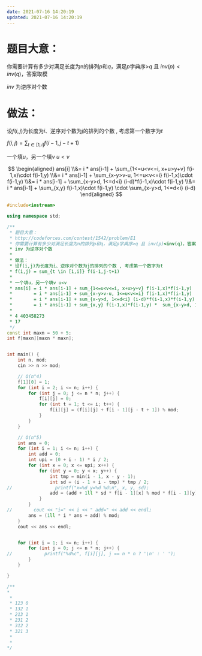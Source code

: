 ```yaml
---
date: 2021-07-16 14:20:19
updated: 2021-07-16 14:20:19
---
```




# 题目大意： 

你需要计算有多少对满足长度为n的排列$p$和$q$，满足$p$字典序>$q$ 且 $inv(p)<inv(q)$，答案取模

 $inv$ 为逆序对个数

# 做法：

设$f(i,j)$为长度为$i$、逆序对个数为$j$的排列的个数 , 考虑第一个数字为$t$

$f(i,j) = \sum_{t \in [1,i]} f(i-1,j-t+1)$

一个填$u$，另一个填$v$ $u<v$



$$
\begin{aligned}
ans[i] \\&= i * ans[i-1] + \sum_{1<=u<v<=i, x+u>y+v} f(i-1,x)\cdot f(i-1,y)
     \\&= i * ans[i-1] + \sum_{x-y>v-u, 1<=u<v<=i} f(i-1,x)\cdot f(i-1,y)
    \\&= i * ans[i-1] + \sum_{x-y>d, 1<=d<i} (i-d)*f(i-1,x)\cdot f(i-1,y)
    \\&= i * ans[i-1] + \sum_{x,y} f(i-1,x)\cdot f(i-1,y) \cdot \sum_{x-y>d, 1<=d<i} (i-d)
\end{aligned}
$$

<!-- more -->






```c++
#include<iostream>

using namespace std;

/**
 * 题目大意： 
 * http://codeforces.com/contest/1542/problem/E1
 * 你需要计算有多少对满足长度为n的排列p和q，满足p字典序>q 且 inv(p)<inv(q)，答案取模
 * inv 为逆序对个数
 * 
 * 做法：
 * 设f(i,j)为长度为i、逆序对个数为j的排列的个数 , 考虑第一个数字为t
 * f(i,j) = sum_{t \in [1,i]} f(i-1,j-t+1)
 *
 * 一个填u，另一个填v u<v
 * ans[i] = i * ans[i-1] + sum_{1<=u<v<=i, x+u>y+v} f(i-1,x)*f(i-1,y)
 *        = i * ans[i-1] + sum_{x-y>v-u, 1<=u<v<=i} f(i-1,x)*f(i-1,y)
 *        = i * ans[i-1] + sum_{x-y>d, 1<=d<i} (i-d)*f(i-1,x)*f(i-1,y)
 *        = i * ans[i-1] + sum_{x,y} f(i-1,x)*f(i-1,y) *  sum_{x-y>d, 1<=d<i} (i-d)
 *
 * 4 403458273
 * 17
 */
const int maxn = 50 + 5;
int f[maxn][maxn * maxn];


int main() {
    int n, mod;
    cin >> n >> mod;

    // O(n^4)
    f[1][0] = 1;
    for (int i = 2; i <= n; i++) {
        for (int j = 0; j <= n * n; j++) {
            f[i][j] = 0;
            for (int t = 1; t <= i; t++) {
                f[i][j] = (f[i][j] + f[i - 1][j - t + 1]) % mod;
            }
        }
    }

    // O(n^5)
    int ans = 0;
    for (int i = 1; i <= n; i++) {
        int add = 0;
        int upi = (0 + i - 1) * i / 2;
        for (int x = 0; x <= upi; x++) {
            for (int y = 0; y < x; y++) {
                int tmp = min(i - 1, x - y - 1);
                int sd = (i - 1 + i - tmp) * tmp / 2;
//                printf("x=%d y=%d %d\n", x, y, sd);
                add = (add + 1ll * sd * f[i - 1][x] % mod * f[i - 1][y]) % mod;
            }
        }
//        cout << "i=" << i << " add=" << add << endl;
        ans = (1ll * i * ans + add) % mod;
    }
    cout << ans << endl;


    for (int i = 1; i <= n; i++) {
        for (int j = 0; j <= n * n; j++) {
//            printf("%d%c", f[i][j], j == n * n ? '\n' : ' ');
        }
    }

}

/**
*
 *
 * 123 0
 * 132 1
 * 213 1
 * 231 2
 * 312 2
 * 321 3
 *
 *
*/

```










